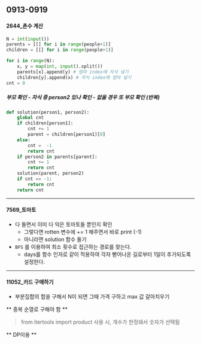 ## 0913-0919

#### 2644_촌수 계산

```python
N = int(input())
parents = [[] for i in range(people+1)]
children = [[] for i in range(people+1)]

for i in range(N):
    x, y = map(int, input().split())
    parents[x].append(y) # 엄마 index에 자식 넣기 
    children[y].append(x) # 자식 index에 엄마 넣기 
cnt = 0
```

##### 부모 확인 - 자식 중 person2 있나 확인 - 없을 경우 또 부모 확인 (반복)

```python
def solution(person1, person2):
    global cnt
    if children[person1]:
        cnt += 1
        parent = children[person1][0]
    else:
        cnt =  -1
        return cnt
    if person2 in parents[parent]:
        cnt += 1
        return cnt
    solution(parent, person2)
    if cnt == -1:
        return cnt
    return cnt
```

<hr>

#### 7569_토마토

- 다 돌면서 이미 다 익은 토마토들 뿐인지 확인 
  - 그렇다면 rotten 변수에 += 1 해주면서 바로 print (-1)
  - 아니라면 solution 함수 돌기 
- `BFS` 를 이용하여 최소 횟수로 접근하는 경로를 찾는다. 
  - days를 함수 인자로 같이 적용하여 각자 뻗어나온 길로부터 1일이 추가되도록 설정한다. 

<hr>

#### 11052_카드 구매하기 

- 부분집합의 합을 구해서 N이 되면 그때 가격 구하고 max 값 갈아치우기 

** 중복 순열로 구해야 함 ** 

> from itertools import product 사용 시, 개수가 한정돼서 숫자가 선택됨 

** DP이용 ** 



